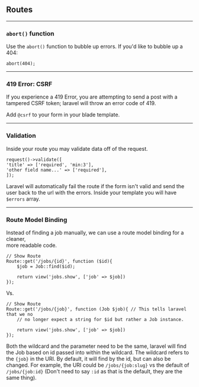 ## Routes

---
### `abort()` function
Use the `abort()` function to bubble up errors.
If you'd like to bubble up a 404:
```injectablephp
abort(404);
```

---
### 419 Error: CSRF
If you experience a 419 Error, you are attempting to send a post
with a tampered CSRF token; laravel will throw an error code of 419.

Add `@csrf` to your form in your blade template.

---
### Validation
Inside your route you may validate data off of the request.
```injectablephp
request()->validate([
'title' => ['required', 'min:3'],
'other field name...' => ['required'],
]);
```
Laravel will automatically fail the route if the form isn't valid and send the 
user back to the url with the errors.
Inside your template you will have `$errors` array.

---
### Route Model Binding
Instead of finding a job manually, we can use a route model binding for a cleaner,  
more readable code.

```injectablephp
// Show Route
Route::get('/jobs/{id}', function ($id){
    $job = Job::find($id);
    
    return view('jobs.show', ['job' => $job])
});
```

Vs.

```injectablephp
// Show Route
Route::get('/jobs/{job}', function (Job $job){ // This tells laravel that we no 
    // no longer expect a string for $id but rather a Job instance.
    
    return view('jobs.show', ['job' => $job])
});
```

Both the wildcard and the parameter need to be the same, laravel will find the Job
based on id passed into within the wildcard. 
The wildcard refers to the `{job}` in the URI.
By default, it will find by the id, but can also be changed. 
For example, the URI could be `/jobs/{job:slug}` vs the default of `/jobs/{job:id}`
(Don't need to say `:id` as that is the default, they are the same thing).